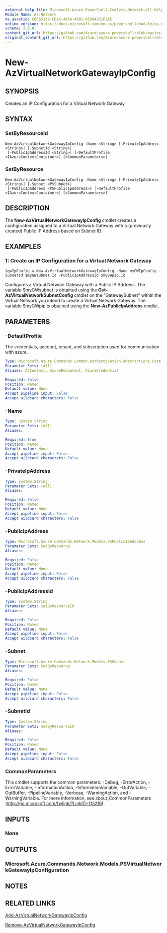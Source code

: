 ```yaml
---
external help file: Microsoft.Azure.PowerShell.Cmdlets.Network.dll-Help.xml
Module Name: Az.Network
ms.assetid: C6E65138-CD14-4A54-A901-8E944201F2AE
online version: https://docs.microsoft.com/en-us/powershell/module/az.network/new-azvirtualnetworkgatewayipconfig
schema: 2.0.0
content_git_url: https://github.com/Azure/azure-powershell/blob/master/src/Network/Network/help/New-AzVirtualNetworkGatewayIpConfig.md
original_content_git_url: https://github.com/Azure/azure-powershell/blob/master/src/Network/Network/help/New-AzVirtualNetworkGatewayIpConfig.md
---
```


# New-AzVirtualNetworkGatewayIpConfig

## SYNOPSIS
Creates an IP Configuration for a Virtual Network Gateway

## SYNTAX

### SetByResourceId
```
New-AzVirtualNetworkGatewayIpConfig -Name <String> [-PrivateIpAddress <String>] [-SubnetId <String>]
 [-PublicIpAddressId <String>] [-DefaultProfile <IAzureContextContainer>] [<CommonParameters>]
```

### SetByResource
```
New-AzVirtualNetworkGatewayIpConfig -Name <String> [-PrivateIpAddress <String>] [-Subnet <PSSubnet>]
 [-PublicIpAddress <PSPublicIpAddress>] [-DefaultProfile <IAzureContextContainer>] [<CommonParameters>]
```

## DESCRIPTION
The **New-AzVirtualNetworkGatewayIpConfig** cmdlet creates a configuration assigned to a Virtual Network Gateway with a (previously created) Public IP Address based on Subnet ID.

## EXAMPLES

### 1: Create an IP Configuration for a Virtual Network Gateway
```
$gwIpConfig = New-AzVirtualNetworkGatewayIpConfig -Name myGWIpConfig -SubnetId $myGWsubnet.Id -PublicIpAddressId $myGWpip.Id
```

Configures a Virtual Network Gateway with a Public IP Address. The variable $myGWsubnet is obtained using the **Get-AzVirtualNetworkSubnetConfig** cmdlet on the "GatewaySubnet" within the Virtual Network you intend to create a Virtual Network Gateway. The variable $myGWpip is obtained using the **New-AzPublicIpAddress** cmdlet.

## PARAMETERS

### -DefaultProfile
The credentials, account, tenant, and subscription used for communication with azure.

```yaml
Type: Microsoft.Azure.Commands.Common.Authentication.Abstractions.Core.IAzureContextContainer
Parameter Sets: (All)
Aliases: AzContext, AzureRmContext, AzureCredential

Required: False
Position: Named
Default value: None
Accept pipeline input: False
Accept wildcard characters: False
```

### -Name
```yaml
Type: System.String
Parameter Sets: (All)
Aliases:

Required: True
Position: Named
Default value: None
Accept pipeline input: False
Accept wildcard characters: False
```

### -PrivateIpAddress
```yaml
Type: System.String
Parameter Sets: (All)
Aliases:

Required: False
Position: Named
Default value: None
Accept pipeline input: False
Accept wildcard characters: False
```

### -PublicIpAddress
```yaml
Type: Microsoft.Azure.Commands.Network.Models.PSPublicIpAddress
Parameter Sets: SetByResource
Aliases:

Required: False
Position: Named
Default value: None
Accept pipeline input: False
Accept wildcard characters: False
```

### -PublicIpAddressId
```yaml
Type: System.String
Parameter Sets: SetByResourceId
Aliases:

Required: False
Position: Named
Default value: None
Accept pipeline input: False
Accept wildcard characters: False
```

### -Subnet
```yaml
Type: Microsoft.Azure.Commands.Network.Models.PSSubnet
Parameter Sets: SetByResource
Aliases:

Required: False
Position: Named
Default value: None
Accept pipeline input: False
Accept wildcard characters: False
```

### -SubnetId
```yaml
Type: System.String
Parameter Sets: SetByResourceId
Aliases:

Required: False
Position: Named
Default value: None
Accept pipeline input: False
Accept wildcard characters: False
```

### CommonParameters
This cmdlet supports the common parameters: -Debug, -ErrorAction, -ErrorVariable, -InformationAction, -InformationVariable, -OutVariable, -OutBuffer, -PipelineVariable, -Verbose, -WarningAction, and -WarningVariable. For more information, see about_CommonParameters (http://go.microsoft.com/fwlink/?LinkID=113216).

## INPUTS

### None

## OUTPUTS

### Microsoft.Azure.Commands.Network.Models.PSVirtualNetworkGatewayIpConfiguration

## NOTES

## RELATED LINKS

[Add-AzVirtualNetworkGatewayIpConfig](./Add-AzVirtualNetworkGatewayIpConfig.md)

[Remove-AzVirtualNetworkGatewayIpConfig](./Remove-AzVirtualNetworkGatewayIpConfig.md)
